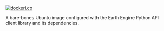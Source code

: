 [![dockeri.co](http://dockeri.co/image/lzachmann/ee-python-api)](https://hub.docker.com/r/lzachmann/ee-python-api/)

A bare-bones Ubuntu image configured with the Earth Engine Python API client library and its dependencies.

